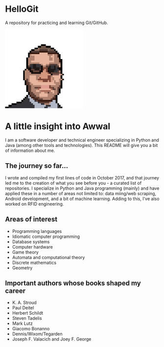 # HelloGit
A repository for practicing and learning Git/GitHub.

![headshot](48.png)
# A little insight into Awwal
I am a software developer and technical engineer specializing in Python and Java (among other tools and technologies).
This README will give you a bit of information about me.

## The journey so far...
I wrote and compiled my first lines of code in October 2017, and that journey led me to the creation of what you see before you - a curated list of repositories.
I specialize in Python and Java programming (mainly) and have applied these in a number of areas not limited to: 
data miing/web scraping, Android development, and a bit of machine learning.
Adding to this, I've also worked on RFID engineering.

## Areas of interest
* Programming languages
* Idiomatic computer programming
* Database systems
* Computer hardware
* Game theory
* Automata and computational theory
* Discrete mathematics
* Geometry

## Important authors whose books shaped my career
- K. A. Stroud
- Paul Deitel
- Herbert Schildt
- Steven Tadelis
- Mark Lutz
- Giacomo Bonanno
- Dennis/Wixom/Tegarden
- Joseph F. Valacich and Joey F. George
